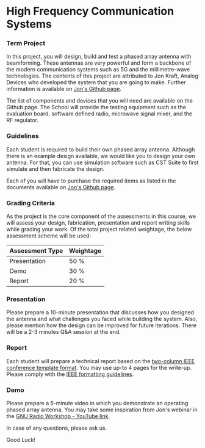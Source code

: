 # High Frequency Communication Systems


### Term Project

In this project, you will design, build and test a phased array antenna with beamforming. These antennas are very powerful and form a backbone of the modern communication systems such as 5G and the millimetre-wave technologies.  The contents of this project are attributed to Jon Kraft, Analog Devices who developed the system that you are going to make. Further information is available on [Jon's Github page](https://github.com/jonkraft/phasedarray).

The list of components and devices that you will need are available on the Github page. The School will provide the testing equipment such as the evaluation board, software defined radio, microwave signal mixer, and the RF regulator.

### Guidelines

Each student is required to build their own phased array antenna. Although there is an example design available, we would like you to design your own antenna. For that, you can use simulation software such as CST Suite to first simulate and then fabricate the design.

Each of you will have to purchase the required items as listed in the documents available on [Jon's Github page](https://github.com/jonkraft/phasedarray).

### Grading Criteria

As the project is the core component of the assessments in this course, we will assess your design, fabrication, presentation and report writing skills while grading your work. Of the total project related weightage, the below assessment scheme will be used:

|Assessment Type   |  Weightage  |
|---|---|
| Presentation  | 50 %  |
| Demo  | 30 %|
| Report | 20 %|


### Presentation

Please prepare a 10-minute presentation that discusses how you designed the antenna and what challenges you faced while building the system. Also, please mention how the design can be improved for future iterations. There will be a 2-3 minutes Q&A session at the end.

### Report

Each student will prepare a technical report based on the [two-column IEEE conference template format](https://www.ieee.org/conferences/publishing/templates.html). You may use up-to 4 pages for the write-up. Please comply with the [IEEE formatting guidelines](http://ieeeauthorcenter.ieee.org/wp-content/uploads/IEEE_Style_Manual.pdf).

### Demo

Please prepare a 5-minute video in which you demonstrate an operating phased array antenna. You may take some inspiration from Jon's webinar in the [GNU Radio Workshop - YouTube link](https://www.youtube.com/watch?v=0hnWfTvETcU).

In case of any questions, please ask us.

Good Luck!





